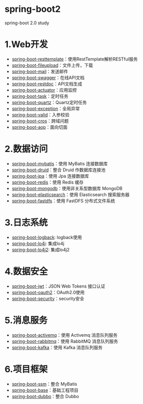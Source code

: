 # spring-boot2

spring-boot 2.0 study

# 1.Web开发

* [spring-boot-resttemplate](https://github.com/jeikerxiao/spring-boot2/tree/master/spring-boot-resttemplate)：使用RestTemplate解析RESTful服务
* [spring-boot-fileupload](https://github.com/jeikerxiao/spring-boot2/tree/master/spring-boot-fileupload)：文件上传，下载
* [spring-boot-mail](https://github.com/jeikerxiao/spring-boot2/tree/master/spring-boot-mail)：发送邮件
* [spring-boot-swagger](https://github.com/jeikerxiao/spring-boot2/tree/master/spring-boot-swagger)：在线API文档
* [spring-boot-restdoc](https://github.com/jeikerxiao/spring-boot2/tree/master/spring-boot-restdoc)：API文档生成
* [spring-boot-actuator](https://github.com/jeikerxiao/spring-boot2/tree/master/spring-boot-actuator)：应用监控
* [spring-boot-task](https://github.com/jeikerxiao/spring-boot2/tree/master/spring-boot-task)：定时任务
* [spring-boot-quartz](https://github.com/jeikerxiao/spring-boot2/tree/master/spring-boot-quartz)：Quartz定时任务
* [spring-boot-exception](https://github.com/jeikerxiao/spring-boot2/tree/master/spring-boot-exception)：全局异常
* [spring-boot-valid](https://github.com/jeikerxiao/spring-boot2/tree/master/spring-boot-valid)：入参校验
* [spring-boot-cros](https://github.com/jeikerxiao/spring-boot2/tree/master/spring-boot-cros)：跨域问题
* [spring-boot-aop](https://github.com/jeikerxiao/spring-boot2/tree/master/spring-boot-aop)：面向切面


# 2.数据访问

* [spring-boot-mybatis](https://github.com/jeikerxiao/spring-boot2/tree/master/spring-boot-mybatis)：使用 MyBatis 连接数据库
* [spring-boot-druid](https://github.com/jeikerxiao/spring-boot2/tree/master/spring-boot-druid)：整合 Druid 作数据库连接池
* [spring-boot-jpa](https://github.com/jeikerxiao/spring-boot2/tree/master/spring-boot-jpa)：使用 Jpa 连接数据库
* [spring-boot-redis](https://github.com/jeikerxiao/spring-boot2/tree/master/spring-boot-redis)：使用 Redis 缓存
* [spring-boot-mongodb](https://github.com/jeikerxiao/spring-boot2/tree/master/spring-boot-mongodb)：使用非关系型数据库 MongoDB
* [spring-boot-elasticsearch](https://github.com/jeikerxiao/spring-boot2/tree/master/spring-boot-elasticsearch)：使用 Elasticsearch 搜索服务器
* [spring-boot-fastdfs](https://github.com/jeikerxiao/spring-boot2/tree/master/spring-boot-fastdfs)：使用 FastDFS 分布式文件系统

# 3.日志系统

* [spring-boot-logback](https://github.com/jeikerxiao/spring-boot2/tree/master/spring-boot-logback): logback使用
* [spring-boot-lo4j](https://github.com/jeikerxiao/spring-boot2/tree/master/spring-boot-lo4j): 集成lo4j
* [spring-boot-lo4j2](https://github.com/jeikerxiao/spring-boot2/tree/master/spring-boot-lo4j2): 集成lo4j2


# 4.数据安全

* [spring-boot-jwt](https://github.com/jeikerxiao/spring-boot2/tree/master/spring-boot-jwt)：JSON Web Tokens 接口认证
* [spring-boot-oauth2](https://github.com/jeikerxiao/spring-boot2/tree/master/spring-boot-oauth2)：OAuth2.0使用
* [spring-boot-security](https://github.com/jeikerxiao/spring-boot2/tree/master/spring-boot-security)：security安全

# 5.消息服务

* [spring-boot-activemq](https://github.com/jeikerxiao/spring-boot2/tree/master/spring-boot-activemq)：使用 Activemq 消息队列服务
* [spring-boot-rabbitmq](https://github.com/jeikerxiao/spring-boot2/tree/master/spring-boot-rabbitmq)：使用 RabbitMQ 消息队列服务
* [spring-boot-kafka](https://github.com/jeikerxiao/spring-boot2/tree/master/spring-boot-kafka)：使用 Kafka 消息队列服务



# 6.项目框架

* [spring-boot-ssm](https://github.com/jeikerxiao/spring-boot2/tree/master/spring-boot-ssm)：整合 MyBatis
* [spring-boot-base](https://github.com/jeikerxiao/spring-boot2/tree/master/spring-boot-base)：基础工程项目
* [spring-boot-dubbo](https://github.com/jeikerxiao/spring-boot2/tree/master/spring-boot-dubbo)：整合 Dubbo
